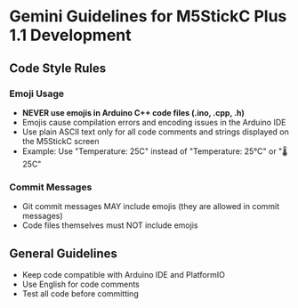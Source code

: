 # Gemini Guidelines for M5StickC Plus 1.1 Development

## Code Style Rules

### Emoji Usage
- **NEVER use emojis in Arduino C++ code files (.ino, .cpp, .h)**
- Emojis cause compilation errors and encoding issues in the Arduino IDE
- Use plain ASCII text only for all code comments and strings displayed on the M5StickC screen
- Example: Use "Temperature: 25C" instead of "Temperature: 25°C" or "🌡️ 25C"

### Commit Messages
- Git commit messages MAY include emojis (they are allowed in commit messages)
- Code files themselves must NOT include emojis

## General Guidelines
- Keep code compatible with Arduino IDE and PlatformIO
- Use English for code comments
- Test all code before committing
